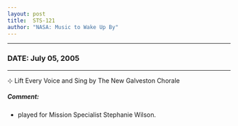 ```yaml
---
layout: post
title:  STS-121
author: "NASA: Music to Wake Up By"
---
```


----
### DATE: July 05, 2005
----
⊹ Lift Every Voice and Sing by The New Galveston Chorale

##### Comment:
* played for Mission Specialist Stephanie Wilson.
